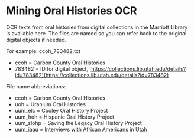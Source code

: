
# Mining Oral Histories OCR

OCR texts from oral histories from digital collections in the Marriott Library is available here.
The files are named so you can refer back to the original digital objects if needed.

For example:
ccoh_783482.txt

* ccoh = Carbon County Oral Histories
* 783482 = ID for digital object, [https://collections.lib.utah.edu/details?id=783482](https://collections.lib.utah.edu/details?id=783482) 

File name abbreviations:

* ccoh = Carbon County Oral Histories
* uoh = Uranium Oral Histories
* uum_elc = Cooley Oral History Project
* uum_hoh = Hispanic Oral History Project
* uum_slohp = Saving the Legacy Oral History Project
* uum_iaau = Interviews with African Americans in Utah
